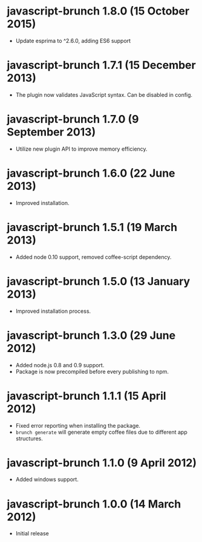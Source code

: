 # javascript-brunch 1.8.0 (15 October 2015)
* Update esprima to ^2.6.0, adding ES6 support

# javascript-brunch 1.7.1 (15 December 2013)
* The plugin now validates JavaScript syntax. Can be disabled in config.

# javascript-brunch 1.7.0 (9 September 2013)
* Utilize new plugin API to improve memory efficiency.

# javascript-brunch 1.6.0 (22 June 2013)
* Improved installation.

# javascript-brunch 1.5.1 (19 March 2013)
* Added node 0.10 support, removed coffee-script dependency.

# javascript-brunch 1.5.0 (13 January 2013)
* Improved installation process.

# javascript-brunch 1.3.0 (29 June 2012)
* Added node.js 0.8 and 0.9 support.
* Package is now precompiled before every publishing to npm.

# javascript-brunch 1.1.1 (15 April 2012)
* Fixed error reporting when installing the package.
* `brunch generate` will generate empty coffee files due to different app structures.

# javascript-brunch 1.1.0 (9 April 2012)
* Added windows support.

# javascript-brunch 1.0.0 (14 March 2012)
* Initial release
